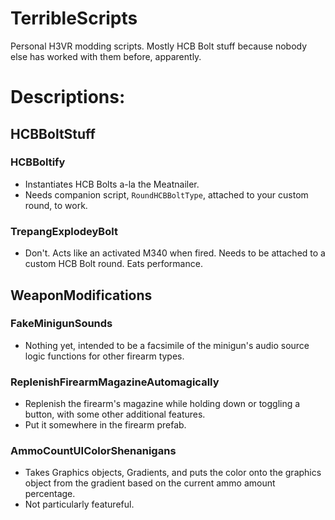 # TerribleScripts</br>
Personal H3VR modding scripts. Mostly HCB Bolt stuff because nobody else has worked with them before, apparently.

# Descriptions:

## HCBBoltStuff
### HCBBoltify
- Instantiates HCB Bolts a-la the Meatnailer. 
- Needs companion script, `RoundHCBBoltType`, attached to your custom round, to work.
### TrepangExplodeyBolt
- Don't. Acts like an activated M340 when fired. Needs to be attached to a custom HCB Bolt round. Eats performance.
## WeaponModifications
### FakeMinigunSounds
- Nothing yet, intended to be a facsimile of the minigun's audio source logic functions for other firearm types.
### ReplenishFirearmMagazineAutomagically
- Replenish the firearm's magazine while holding down or toggling a button, with some other additional features.
- Put it somewhere in the firearm prefab.</br>
### AmmoCountUIColorShenanigans
- Takes Graphics objects, Gradients, and puts the color onto the graphics object from the gradient based on the current ammo amount percentage.
- Not particularly featureful.</br>
